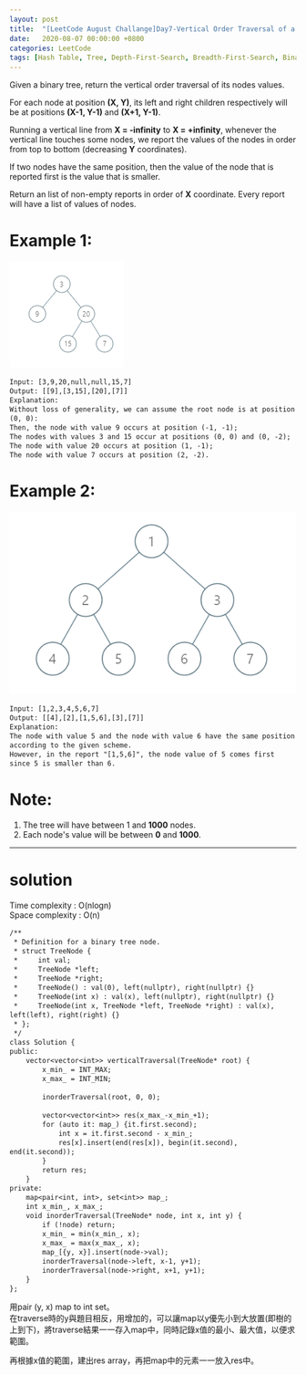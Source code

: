 ```yaml
---
layout: post
title:  "[LeetCode August Challange]Day7-Vertical Order Traversal of a Binary Tree"
date:   2020-08-07 00:00:00 +0800
categories: LeetCode
tags: [Hash Table, Tree, Depth-First-Search, Breadth-First-Search, Binary Tree, C++]
---
```

Given a binary tree, return the vertical order traversal of its nodes values.  

For each node at position **(X, Y)**, its left and right children respectively will be at positions **(X-1, Y-1)** and **(X+1, Y-1)**.  

Running a vertical line from **X = -infinity** to **X = +infinity**, whenever the vertical line touches some nodes, we report the values of the nodes in order from top to bottom (decreasing **Y** coordinates).  

If two nodes have the same position, then the value of the node that is reported first is the value that is smaller.  

Return an list of non-empty reports in order of **X** coordinate.  Every report will have a list of values of nodes.  

# Example 1:  
![](https://github.com/nshawn4675/nshawn4675.github.io/blob/master/_pic/VOTBT_ex1.png?raw=true)

	Input: [3,9,20,null,null,15,7]
	Output: [[9],[3,15],[20],[7]]
	Explanation: 
	Without loss of generality, we can assume the root node is at position (0, 0):
	Then, the node with value 9 occurs at position (-1, -1);
	The nodes with values 3 and 15 occur at positions (0, 0) and (0, -2);
	The node with value 20 occurs at position (1, -1);
	The node with value 7 occurs at position (2, -2).

# Example 2:  
![](https://github.com/nshawn4675/nshawn4675.github.io/blob/master/_pic/VOTBT_ex2.png?raw=true)

	Input: [1,2,3,4,5,6,7]
	Output: [[4],[2],[1,5,6],[3],[7]]
	Explanation: 
	The node with value 5 and the node with value 6 have the same position according to the given scheme.
	However, in the report "[1,5,6]", the node value of 5 comes first since 5 is smaller than 6.

# Note:  
1. The tree will have between 1 and **1000** nodes.
2. Each node's value will be between **0** and **1000**.

______________________  

# solution

Time complexity : O(nlogn)  
Space complexity : O(n)

	/**
	 * Definition for a binary tree node.
	 * struct TreeNode {
	 *     int val;
	 *     TreeNode *left;
	 *     TreeNode *right;
	 *     TreeNode() : val(0), left(nullptr), right(nullptr) {}
	 *     TreeNode(int x) : val(x), left(nullptr), right(nullptr) {}
	 *     TreeNode(int x, TreeNode *left, TreeNode *right) : val(x), left(left), right(right) {}
	 * };
	 */
	class Solution {
	public:
	    vector<vector<int>> verticalTraversal(TreeNode* root) {
	        x_min_ = INT_MAX;
	        x_max_ = INT_MIN;
	        
	        inorderTraversal(root, 0, 0);
	        
	        vector<vector<int>> res(x_max_-x_min_+1);
	        for (auto it: map_) {it.first.second);
	            int x = it.first.second - x_min_;
	            res[x].insert(end(res[x]), begin(it.second), end(it.second));
	        }
	        return res;
	    }
	private:
	    map<pair<int, int>, set<int>> map_;
	    int x_min_, x_max_;
	    void inorderTraversal(TreeNode* node, int x, int y) {
	        if (!node) return;
	        x_min_ = min(x_min_, x);
	        x_max_ = max(x_max_, x);
	        map_[{y, x}].insert(node->val);
	        inorderTraversal(node->left, x-1, y+1);
	        inorderTraversal(node->right, x+1, y+1);
	    }
	};

用pair (y, x) map to int set。  
在traverse時的y與題目相反，用增加的，可以讓map以y優先小到大放置(即樹的上到下)，將traverse結果一一存入map中，同時記錄x值的最小、最大值，以便求範圍。  

再根據x值的範圍，建出res array，再把map中的元素一一放入res中。